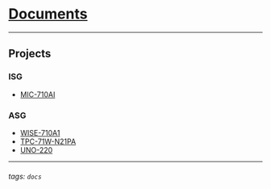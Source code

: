 # [Documents](https://advantech-iiot.github.io/documents/)

---

## Projects

### ISG

- [MIC-710AI](https://advantech-iiot.github.io/documents/mic710ai)

### ASG

- [WISE-710A1](https://advantech-iiot.github.io/documents/wise710a1)
- [TPC-71W-N21PA](https://advantech-iiot.github.io/documents/tpc71wn21pa/)
- [UNO-220](https://advantech-iiot.github.io/documents/uno220/)

---
###### tags: `docs`
